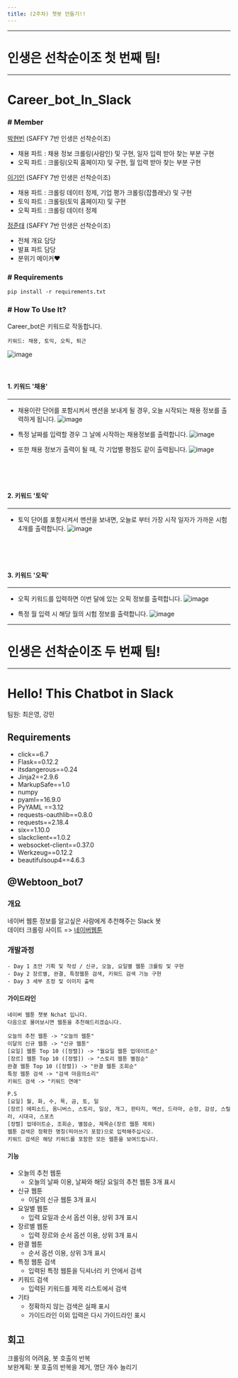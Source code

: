 ```yaml
---
title: (2주차) 챗봇 만들기!!
---
```


---
# 인생은 선착순이조 첫 번째 팀!
---

# Career_bot_In_Slack
### # Member
[박현빈](https://github.com/sksms17456) (SAFFY 7반 인생은 선착순이조)
- 채용 파트 : 채용 정보 크롤링(사람인) 및 구현, 일자 입력 받아 찾는 부분 구현
- 오픽 파트 : 크롤링(오픽 홈페이지) 및 구현, 월 입력 받아 찾는 부분 구현  
  
[이기인](https://github.com/marco0332) (SAFFY 7반 인생은 선착순이조)
- 채용 파트 : 크롤링 데이터 정제, 기업 평가 크롤링(잡플래닛) 및 구현
- 토익 파트 : 크롤링(토익 홈페이지) 및 구현
- 오픽 파트 : 크롤링 데이터 정제  
  
[정준태](https://github.com/JunTaeJung) (SAFFY 7반 인생은 선착순이조)  
- 전체 개요 담당
- 발표 파트 담당
- 분위기 메이커♥

### # Requirements
<pre><code>pip install -r requirements.txt</code></pre>

### # How To Use It?    
Career_bot은 키워드로 작동합니다.  
<pre><code>키워드: 채용, 토익, 오픽, 퇴근</code></pre>

![image](https://user-images.githubusercontent.com/27988544/50329806-21843580-053c-11e9-875b-a11c9722c3ac.png)
<br>
<br>
<br>

#### 1. 키워드 '채용'
***  
- 채용이란 단어를 포함시켜서 멘션을 보내게 될 경우, 오늘 시작되는 채용 정보를 출력하게 됩니다.
![image](https://user-images.githubusercontent.com/27988544/50329793-17623700-053c-11e9-8f1f-68ccb19c5b4e.png)

- 특정 날짜를 입력할 경우 그 날에 시작하는 채용정보를 출력합니다.
![image](https://user-images.githubusercontent.com/27988544/50329869-4e384d00-053c-11e9-8721-c5db8c0867e1.png)

- 또한 채용 정보가 출력이 될 때, 각 기업별 평점도 같이 출력됩니다.
![image](https://user-images.githubusercontent.com/27988544/50329901-6a3bee80-053c-11e9-9b4a-ae17a39501cc.png)
<br>
<br>
<br>

#### 2. 키워드 '토익'
***
- 토익 단어를 포함시켜서 멘션을 보내면, 오늘로 부터 가장 시작 일자가 가까운 시험 4개를 출력합니다.
![image](https://user-images.githubusercontent.com/27988544/50330082-46c57380-053d-11e9-8d44-d1db4f8b1bd3.png)
<br>
<br>
<br>

#### 3. 키워드 '오픽'
***
- 오픽 키워드를 입력하면 이번 달에 있는 오픽 정보를 출력합니다.
![image](https://user-images.githubusercontent.com/27988544/50330166-92781d00-053d-11e9-9e52-989d5c4c16b2.png)

- 특정 월 입력 시 해당 월의 시험 정보를 출력합니다.
![image](https://user-images.githubusercontent.com/27988544/50330138-7f654d00-053d-11e9-9b5a-8d78fb5f9aca.png)
  
  
  
---
# 인생은 선착순이조 두 번째 팀!
---
  
# Hello! This Chatbot in Slack
팀원: 최은영, 강민

## Requirements
- click==6.7
- Flask==0.12.2
- itsdangerous==0.24
- Jinja2==2.9.6  
- MarkupSafe==1.0  
- numpy  
- pyaml==16.9.0  
- PyYAML ==3.12  
- requests-oauthlib==0.8.0  
- requests==2.18.4  
- six==1.10.0  
- slackclient==1.0.2  
- websocket-client==0.37.0  
- Werkzeug==0.12.2  
- beautifulsoup4==4.6.3  


## @Webtoon_bot7
### 개요
네이버 웹툰 정보를 알고싶은 사람에게 추천해주는 Slack 봇  
데이터 크롤링 사이트 => [네이버웹툰]("comic.naver.com") 
### 개발과정
    - Day 1 초안 기획 및 작성 / 신규, 오늘, 요일별 웹툰 크롤링 및 구현
    - Day 2 장르별, 완결, 특정웹툰 검색, 키워드 검색 기능 구현
    - Day 3 세부 조정 및 이미지 출력

#### 가이드라인
    네이버 웹툰 챗봇 Nchat 입니다.
    다음으로 물어보시면 웹툰을 추천해드리겠습니다.
    
    오늘의 추천 웹툰 -> "오늘의 웹툰"
    이달의 신규 웹툰 -> "신규 웹툰"
    [요일] 웹툰 Top 10 ([정렬]) -> "월요일 웹툰 업데이트순"
    [장르] 웹툰 Top 10 ([정렬]) -> "스토리 웹툰 별점순"
    완결 웹툰 Top 10 ([정렬]) -> "완결 웹툰 조회순"
    특정 웹툰 검색 -> "검색 마음의소리"
    키워드 검색 -> "키워드 연애"

    P.S
    [요일] 월, 화, 수, 목, 금, 토, 일
    [장르] 에피소드, 옴니버스, 스토리, 일상, 개그, 판타지, 액션, 드라마, 순정, 감성, 스릴러, 시대극, 스포츠
    [정렬] 업데이트순, 조회순, 별점순, 제목순(장르 웹툰 제외)
    웹툰 검색은 정확한 명칭(띄어쓰기 포함)으로 입력해주십시오.
    키워드 검색은 해당 키워드를 포함한 모든 웹툰을 보여드립니다.        
    
#### 기능
- 오늘의 추천 웹툰
    - 오늘의 날짜 이용, 날짜와 해당 요일의 추천 웹툰 3개 표시
- 신규 웹툰
    - 이달의 신규 웹툰 3개 표시
- 요일별 웹툰
    - 입력 요일과 순서 옵션 이용, 상위 3개 표시
- 장르별 웹툰
    - 입력 장르와 순서 옵션 이용, 상위 3개 표시 
- 완결 웹툰
    - 순서 옵션 이용, 상위 3개 표시
- 특정 웹툰 검색
    - 입력된 특정 웹툰을 딕셔너리 키 안에서 검색
- 키워드 검색
    - 입력된 키워드를 제목 리스트에서 검색
- 기타 
    - 정확하지 않는 검색은 실패 표시
    - 가이드라인 이외 입력은 다시 가이드라인 표시
 
   
## 회고  
크롤링의 어려움, 봇 호출의 반복  
보완계획: 봇 호출의 반복을 제거, 명단 개수 늘리기  
